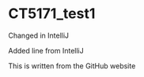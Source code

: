 # CT5171_test1
Changed in IntelliJ

Added line from IntelliJ

This is written from the GitHub website
